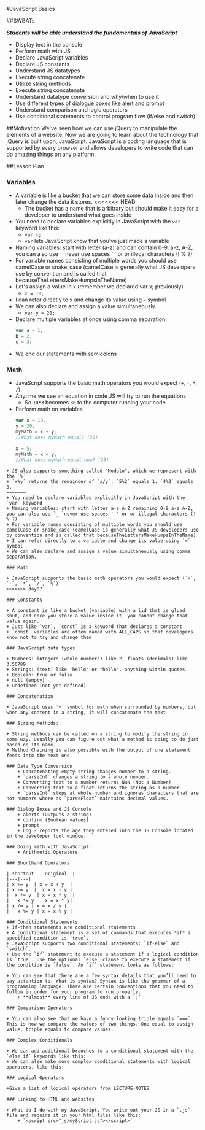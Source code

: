 #JavaScript Basics

##SWBATs

***Students will be able understand the fundamentals of JavaScript***
+ Display text in the console
+ Perform math with JS
+ Declare JavaScript variables
+ Declare JS constants
+ Understand JS datatypes
+ Execute string concatenate
+ Utilize string methods
+ Execute string concatenate
+ Understand datatype conversion and why/when to use it
+ Use different types of dialogue boxes like alert and prompt
+ Understand comparison and logic operators
+ Use conditional statements to control program flow (if/else and switch)

##Motivation
We've seen how we can use jQuery to manipulate the elements of a website. Now we are going to learn about the technology that jQuery is built upon, JavaScript. JavaScript is a coding language that is supported by every browser and allows developers to write code that can do amazing things on any platform.

##Lesson Plan

### Variables

+ A variable is like a bucket that we can store some data inside and then later change the data it stores.
<<<<<<< HEAD
	+ The bucket has a name that is arbitrary but should make it easy for a developer to understand what goes inside
+ You need to declare variables explicitly in JavaScript with the `var` keyword like this:
	+ `var x;` 
	+ `var` lets JavaScript know that you've just made a variable
+ Naming variables: start with letter (a-z) and can contain 0-9, a-z, A-Z, you can also use `_ `never use spaces ' ' or or illegal characters (! % ?)
+ For variable names consisting of multiple words you should use camelCase or snake_case (camelCase is generally what JS developers use by convention and is called that becauseTheLettersMakeHumpsInTheName)
+ Let's assign a value in x (remember we declared var x; previously)
	+ `x = 10;`
+ I can refer directly to x and change its value using `=` symbol
+ We can also declare and assign a value simultaneously.
	+ `var y = 20;`
+ Declare multiple variables at once using comma separation.
	```js
	var a = 1,
	b = 2, 
	c = 3;
	```
+ We end our statements with semicolons

### Math

+ JavaScript supports the basic math operators you would expect (`+`, `-`, `*`, `/`)
+ Anytime we see an equation in code JS will try to run the equations
	+ So `10*3` becomes `30` to the computer running your code.  
+ Perform math on variables
	```js
	var x = 10, 
	y = 20,
	myMath = x + y;
	//What does myMath equal? (30)

	x = 5;
	myMath = x + y;
	//What does myMath equal now? (25)
```
+ JS also supports something called "Modulo", which we represent with the `%`
+ `x%y` returns the remainder of `x/y`. `5%2` equals 1. `4%2` equals 0.
=======
+ You need to declare variables explicitly in JavaScript with the `var` keyword
+ Naming variables: start with letter a-z A-Z remaining 0-9 a-z A-Z, you can also use `_ `never use spaces ' ' or or illegal characters (! % ?)
+ For variable names consisting of multiple words you should use camelCase or snake_case (camelCase is generally what JS developers use by convention and is called that becauseTheLettersMakeHumpsInTheName)
+ I can refer directly to a variable and change its value using `=` symbol
+ We can also declare and assign a value simultaneously using comma separation.

### Math

+ JavaScript supports the basic math operators you would expect (`+`, `-`, `*`, `/`, `%`)
>>>>>>> day07

### Constants

+ A constant is like a bucket (variable) with a lid that is glued shut, and once you store a value inside it, you cannot change that value again.
+ Just like `var`, `const` is a keyword that declares a constant
+ `const` variables are often named with ALL_CAPS so that developers know not to try and change them

### JavaScript data types

+ Numbers: integers (whole numbers) like 2, floats (decimals) like 3.56789
+ Strings: (text) like 'hello' or "hello", anything within quotes
+ Boolean: true or false
+ null (empty)
+ undefined (not yet defined)

### Concatenation

+ JavaScript uses `+` symbol for math when surrounded by numbers, but when any content is a string, it will concatenate the text

### String Methods:

+ String methods can be called on a string to modify the string in some way. Usually you can figure out what a method is doing to do just based on its name.
+ Method Chaining is also possible with the output of one statement feeds into the next one.

### Data Type Conversion
	+ Concatenating empty string changes number to a string.
	+ `parseInt` changes a string to a whole number.
	+ Converting text to a number returns NaN (Not a Number)
	+ Converting text to a float returns the string as a number
	+ `parseInt` stops at whole number and ignores characters that are not numbers where as `parseFloat` maintains decimal values.

### Dialog Boxes and JS Console
	+ alerts (Outputs a string)
	+ confirm (Boolean values)
	+ prompt
	+ Log - reports the age they entered into the JS Console located in the developer tool window.

### Doing math with JavaScript: 
	+ Arithmetic Operators

### Shorthand Operators

| shortcut  | original  | 
|---|---|
| x += y  | x = x + y  | 
| x -= y  |  x = x - y | 
|  x *= y  | x = x * y  |
|	x *= y	| x = x * y|
| x /= y | x = x / y |
|	x %= y | x = x % y | 

### Conditional Statements
+ If-then statements are conditional statements
+ A conditional statement is a set of commands that executes *if* a specified condition is `true`. 
+ JavaScript supports two conditional statements: `if-else` and `switch`.
+ Use the `if` statement to execute a statement if a logical condition is `true`. Use the optional `else` clause to execute a statement if the condition is `false`. An `if` statement looks as follows:

+ You can see that there are a few syntax details that you’ll need to pay attention to. What is syntax? Syntax is like the grammar of a programming language. There are certain conventions that you need to follow in order for your program to run properly.
	+ **almost** every line of JS ends with a `;`

### Comparison Operators

+ You can also see that we have a funny looking triple equals `===`. This is how we compare the values of two things. One equal to assign value, triple equals to compare values. 

### Complex Conditionals

+ We can add additional branches to a conditional statement with the `else if` keywords like this:
+ We can also make more complex conditional statements with logical operators, like this:

### Logical Operators 

+Give a list of logical operators from LECTURE-NOTES

### Linking to HTML and websites

+ What do I do with my JavaScript. You write out your JS in a `.js` file and require it in your html files like this:
	+ `<script src="js/myScript.js"></script>`







